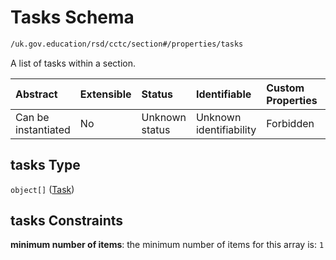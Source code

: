 # Tasks Schema

```txt
/uk.gov.education/rsd/cctc/section#/properties/tasks
```

A list of tasks within a section.

| Abstract            | Extensible | Status         | Identifiable            | Custom Properties | Additional Properties | Access Restrictions | Defined In                                                                                      |
| :------------------ | :--------- | :------------- | :---------------------- | :---------------- | :-------------------- | :------------------ | :---------------------------------------------------------------------------------------------- |
| Can be instantiated | No         | Unknown status | Unknown identifiability | Forbidden         | Allowed               | none                | [section.schema.json\*](../../app/workflows/schemas/section.schema.json "open original schema") |

## tasks Type

`object[]` ([Task](section-properties-tasks-task.md))

## tasks Constraints

**minimum number of items**: the minimum number of items for this array is: `1`
